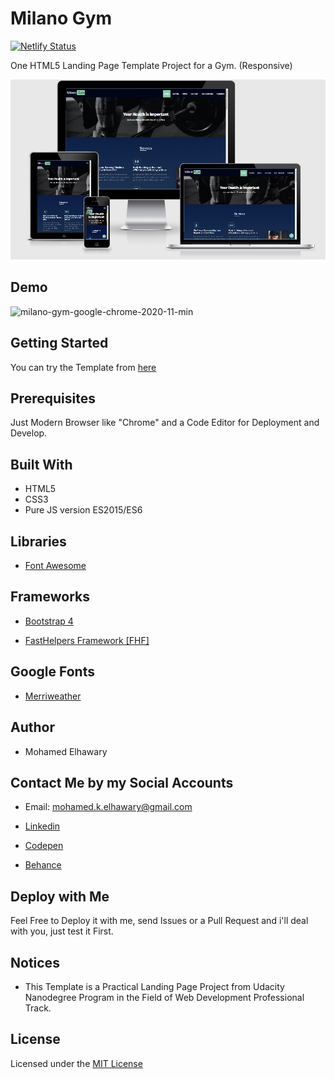 # Milano Gym

[![Netlify Status](https://api.netlify.com/api/v1/badges/d953de8d-576e-49e3-b842-6ff8fcc8c18e/deploy-status)](https://app.netlify.com/sites/milanogym/deploys)

One HTML5 Landing Page Template Project for a Gym. 
(Responsive)

![Screenshot](mockup.png)  

## Demo
 
![milano-gym-google-chrome-2020-11-min](https://user-images.githubusercontent.com/69651552/98614657-92d05b80-2301-11eb-8743-1cf475f6b18e.gif)  

## Getting Started

You can try the Template from [here](https://milanogym.netlify.app/)

## Prerequisites

Just Modern Browser like "Chrome" and a Code Editor for Deployment and Develop.  

## Built With

* HTML5
* CSS3
* Pure JS version ES2015/ES6  

## Libraries  

* [Font Awesome](https://fontawesome.com/)  
  
## Frameworks 

* [Bootstrap 4](https://getbootstrap.com/)

* [FastHelpers Framework [FHF]](https://github.com/Mohamed-Elhawary/fasthelpers-framework-fhf)

## Google Fonts  

* [Merriweather](https://fonts.google.com/specimen/Merriweather) 

## Author

* Mohamed Elhawary  

## Contact Me by my Social Accounts

* Email: mohamed.k.elhawary@gmail.com  

* [Linkedin](https://www.linkedin.com/in/mohamed-elhawary14/)

* [Codepen](https://codepen.io/Mohamed-ElHawary)

* [Behance](https://www.behance.net/mohamed-elhawary14)

## Deploy with Me

Feel Free to Deploy it with me, send Issues or a Pull Request and i'll deal with you, just test it First.

## Notices

- This Template is a Practical Landing Page Project from Udacity Nanodegree Program in the Field of Web Development Professional Track.

## License

Licensed under the [MIT License](LICENSE)

